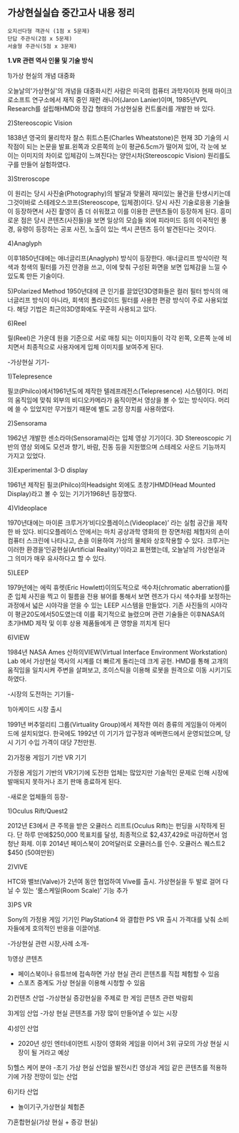 ## **가상현실실습 중간고사 내용 정리**


```
오지선다형 객관식 (1점 x 5문제) 
단답 주관식(2점 x 5문제)
서술형 주관식(5점 x 3문제)
```

**1.VR 관련 역사 인물 및 기술 방식**


1)가상 현실의 개념 대중화

오늘날의'가상현실'의 개념을 대중화시킨 사람은 미국의 컴퓨터 과학자이자 현재 마이크로소프트 연구소에서 재직 중인 재런 래니어(Jaron Lanier)이며, 1985년VPL Research를 설립해HMD와 장갑 형태의 가상현실용 컨트롤러를 개발한 바 있다.

2)Stereoscopic Vision

1838년 영국의 물리학자 찰스 휘트스톤(Charles Wheatstone)은 현재 3D 기술의 시작점이 되는 논문을 발표.왼쪽과 오른쪽의 눈이 평균6.5cm가 떨어져 있어, 각 눈에 보이는 이미지의 차이로 입체감이 느껴진다는 양안시차(Stereoscopic Vision) 원리를도구를 만들어 실험하였다.

3)Streroscope

이 원리는 당시 사진술(Photography)의 발달과 맞물려 재미있는 물건을 탄생시키는데 그것이바로 스테레오스코프(Stereoscope, 입체경)이다.
당시 사진 기술로응용 기술들이 등장하면서 사진 촬영이 좀 더 쉬워졌고
이를 이용한 콘텐츠들이 등장하게 된다. 흥미로운 점은 당시 콘텐츠(사진들)을 보면 일상의 모습들 외에 피라미드 등의 이국적인 풍경, 유령이 등장하는 공포 사진, 노출이 있는 섹시 콘텐츠 등이 발견된다는 것이다.

4)Anaglyph

이후1850년대에는 애너글리프(Anaglyph) 방식이 등장한다. 애너글리프 방식이란 적색과 청색의 필터를 가진 안경을 쓰고, 이에 맞춰 구성된 화면을 보면 입체감을 느낄 수 있도록 만든 기술이다.  

5)Polarized Method
1950년대에 큰 인기를 끌었던3D영화들은 컬러 필터 방식의 애너글리프 방식이 아니라, 회색의 폴라로이드 필터를 사용한 편광 방식이 주로 사용되었다. 해당 기법은 최근의3D영화에도 꾸준히 사용되고 있다. 

6)Reel

릴(Reel)은 가운데 원을 기준으로 서로 매칭 되는 이미지들이 각각 왼쪽, 오른쪽 눈에 비치면서 최종적으로 사용자에게 입체 이미지를 보여주게 된다. 


-가상현실 기기-

1)Telepresence

필코(Philco)에서1961년도에 제작한 텔레프레전스(Telepresence) 시스템이다.
머리의 움직임에 맞춰 외부의 비디오카메라가 움직이면서 영상을 볼 수 있는 방식이다.
머리에 쓸 수 있었지만 무거웠기 때문에 별도 고정 장치를 사용하였다.

2)Sensorama

1962년 개발한 센소라마(Sensorama)라는 입체 영상 기기이다.
3D Stereoscopic 기반의 영상 외에도 모션과 향기, 바람, 진동 등을 지원했으며
스테레오 사운드 기능까지 가지고 있었다.

3)Experimental 3-D display

1961년 제작된 필코(Philco)의Headsight 외에도 초창기HMD(Head Mounted Display)라고
볼 수 있는 기기가1968년 등장했다. 

4)VIdeoplace

1970년대에는 마이론 크루거가‘비디오플레이스(Videoplace)’ 라는 실험 공간을 제작한 바 있다. 
비디오플레이스 안에서는 마치 공상과학 영화의 한 장면처럼 체험자의 손이 컴퓨터 스크린에 나타나고, 손을 이용하여 가상의 물체와 상호작용할 수 있다. 
크루거는 이러한 환경을‘인공현실(Artificial Reality)’이라고 표현했는데, 오늘날의 가상현실과 그 의미가 매우 유사하다고 할 수 있다. 







5)LEEP

1979년에는 에릭 휴렛(Eric Howlett)이의도적으로 색수차(chromatic aberration)를 준 입체 사진을 찍고 이 필름을 전용 뷰어를 통해서 보면 렌즈가 다시 색수차를 보정하는 과정에서 넓은 시야각을 얻을 수 있는 LEEP 시스템을 만들었다.
기존 사진들의 시야각이 평균20도에서50도였는데 이를 획기적으로 늘렸으며 관련 기술들은
이후NASA의 초기HMD 제작 및 이후 상용 제품들에게 큰 영향을 끼치게 된다

6)VIEW

1984년 NASA Ames 산하의VIEW(Virtual Interface Environment Workstation) Lab 에서 가상현실 역사의 시계를 더 빠르게 돌리는데 크게 공헌.
HMD를 통해 고개의 움직임을 일치시켜 주변을 살펴보고, 조이스틱을 이용해 로봇을 원격으로 이동 시키기도 하였다.

-시장의 도전하는 기기들- 

1)아케이드 시장 출시

1991년 버추얼리티 그룹(Virtuality Group)에서 제작한 여러 종류의 게임들이 아케이드에 설치되었다.
한국에도 1992년 이 기기가 압구정과 에버랜드에서 운영되었으며, 당시 기기 수입 가격이 대당 7천만원.

2)가정용 게임기 기반 VR 기기

가정용 게임기 기반의 VR기기에 도전한 업체는 많았지만 기술적인 문제로 인해 시장에 발매되지 못하거나 조기 판매 종료하게 된다.












-새로운 업체들의 등장-

1)Oculus Rift/Quest2

2012년 E3에서 큰 주목을 받은 오큘러스 리프트(Oculus Rift)는 펀딩을 시작하게 된다.
단 하루 만에$250,000 목표치를 달성, 최종적으로 $2,437,429로 마감하면서 엄청난 화제.
이후 2014년 페이스북이 20억달러로 오큘러스를 인수.
오큘러스 퀘스트2 $450 (50여만원)

2)VIVE

HTC와 밸브(Valve)가 2년여 동안 협업하여 Vive를 출시.
가상현실을 두 발로 걸어 다닐 수 있는 ‘룸스케일(Room Scale)’ 기능 추가

3)PS VR

Sony의 가정용 게임 기기인 PlayStation4 와 결합한 PS VR 출시
가격대를 낮춰 소비자들에게 호의적인 반응을 이끌어냄.

-가상현실 관련 시장,사례 소개-

1)영상 콘텐츠
- 페이스북이나 유튜브에 접속하면 가상 현실 관리 콘텐츠를 직접 체험할 수 있음
- 스포츠 중계도 가상 현실을 이용해 시청할 수 있음

2)컨텐츠 산업
-가상현실 증강현실을 주제로 한 게임 콘텐츠 관련 박람회

3)게임 산업
-가상 현실 콘텐츠를 가장 많이 만들어낼 수 있는 시장

4)성인 산업
- 2020년 성인 엔터네이먼트 시장이 영화와 게임을 이어서 3위 규모의 가상 현실 시장이 될 거라고 예상

5)헬스 케어 분야
-초기 가상 현실 산업을 발전시킨 영상과 게임 같은 콘텐츠를 적용하기에 가장 전망이 있는   산업

6)기타 산업
- 놀이기구,가상현실 체험존

7)혼합현실(가상 현실 + 증강 현실)




